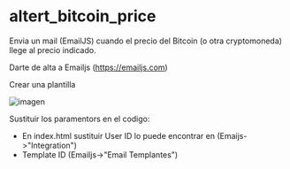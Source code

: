 # altert_bitcoin_price
Envia un mail (EmailJS) cuando el precio del Bitcoin (o otra cryptomoneda) llege al precio indicado.

Darte de alta a Emailjs (https://emailjs.com)

Crear una plantilla

![imagen](https://github.com/miavila/altert_bitcoin/blob/master/emailjs.png?raw=true "imagen")


Sustituir los paramentors en el codigo:
- En index.html sustituir User ID lo puede encontrar en (Emaijs->"Integration")
- Template ID (Emailjs->"Email Templantes")
